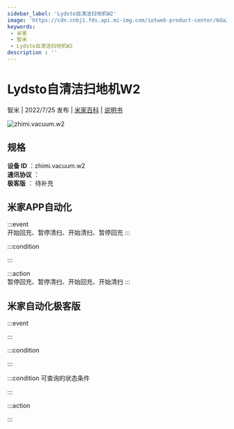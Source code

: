 ```yaml
---
sidebar_label: 'Lydsto自清洁扫地机W2'
image: 'https://cdn.cnbj1.fds.api.mi-img.com/iotweb-product-center/6da27c1b95d6c7df155ae06df57716ed_1648720627437.png?GalaxyAccessKeyId=AKVGLQWBOVIRQ3XLEW&Expires=9223372036854775807&Signature=RxY61V0zZeAoQn3zm0gdqRERY74='
keywords: 
 - 米家
 - 智米
 - Lydsto自清洁扫地机W2
description : ''
---
```

# Lydsto自清洁扫地机W2

智米 | 2022/7/25 发布 | [米家百科](https://home.mi.com/webapp/content/baike/product/index.html?model=zhimi.vacuum.w2) | [说明书](https://home.mi.com/views/introduction.html?model=zhimi.vacuum.w2&region=cn)

![zhimi.vacuum.w2](https://cdn.cnbj1.fds.api.mi-img.com/iotweb-product-center/6da27c1b95d6c7df155ae06df57716ed_1648720627437.png?GalaxyAccessKeyId=AKVGLQWBOVIRQ3XLEW&Expires=9223372036854775807&Signature=RxY61V0zZeAoQn3zm0gdqRERY74=)

## 规格  
> 
**设备 ID** ：zhimi.vacuum.w2  
**通讯协议** ：  
**极客版**  ： 待补充 


## 米家APP自动化  

:::event  
开始回充、暂停清扫、开始清扫、暂停回充
:::

:::condition  

:::

:::action   
暂停回充、暂停清扫、开始回充、开始清扫
:::

## 米家自动化极客版  

:::event  

:::

:::condition  

:::

:::condition 可查询的状态条件  

:::

:::action  

:::

        
